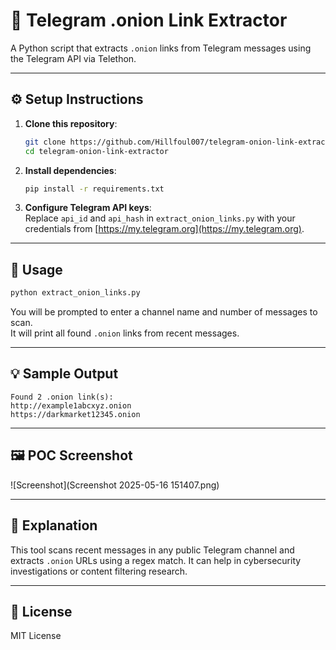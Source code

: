 # 🧅 Telegram .onion Link Extractor

A Python script that extracts `.onion` links from Telegram messages using the Telegram API via Telethon.

---

## ⚙️ Setup Instructions

1. **Clone this repository**:

   ```bash
   git clone https://github.com/Hillfoul007/telegram-onion-link-extractor.git
   cd telegram-onion-link-extractor
   ```

2. **Install dependencies**:

   ```bash
   pip install -r requirements.txt
   ```

3. **Configure Telegram API keys**:  
   Replace `api_id` and `api_hash` in `extract_onion_links.py` with your credentials from [https://my.telegram.org](https://my.telegram.org).

---

## 🚀 Usage

```bash
python extract_onion_links.py
```

You will be prompted to enter a channel name and number of messages to scan.  
It will print all found `.onion` links from recent messages.

---

## 💡 Sample Output

```
Found 2 .onion link(s):
http://example1abcxyz.onion
https://darkmarket12345.onion
```

---

## 🖼️ POC Screenshot

![Screenshot](Screenshot 2025-05-16 151407.png)

---

## 📝 Explanation

This tool scans recent messages in any public Telegram channel and extracts `.onion` URLs using a regex match. It can help in cybersecurity investigations or content filtering research.

---

## 📄 License

MIT License
